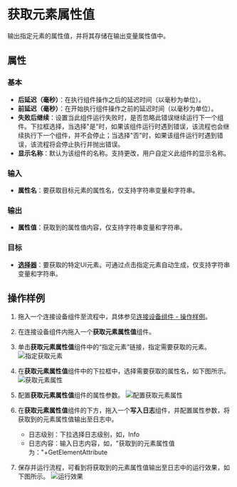 # 获取元素属性值
输出指定元素的属性值，并将其存储在输出变量属性值中。

## 属性

### 基本
- **后延迟（毫秒）**：在执行组件操作之后的延迟时间（以毫秒为单位）。
- **前延迟（毫秒）**：在开始执行组件操作之前的延迟时间（以毫秒为单位）。
- **失败后继续**：设置当此组件运行失败时，是否忽略此错误继续运行下一个组件。下拉框选择，当选择"是"时，如果该组件运行时遇到错误，该流程也会继续执行下一个组件，并不会停止；当选择"否"时，如果该组件运行时遇到错误，该流程将会停止执行并抛出错误。
- **显示名称**：默认为该组件的名称。支持更改，用户自定义此组件的显示名称。

### 输入

- **属性名**：要获取目标元素的属性名，仅支持字符串变量和字符串。
  
### 输出
- **属性值**：获取到的属性值内容，仅支持字符串变量和字符串。
  
### 目标
- **[选择器](../Appendix/Selector.md)**：要获取的特定UI元素。可通过点击指定元素自动生成，仅支持字符串变量和字符串。
  

## 操作样例
1. 拖入一个连接设备组件至流程中，具体参见[连接设备组件 - 操作样例](./MobileConnect.md)。
2. 在连接设备组件内拖入一个**获取元素属性值**组件。
3. 单击**获取元素属性值**组件中的“指定元素”链接，指定需要获取的元素。
   ![指定获取元素](https://docimages.blob.core.chinacloudapi.cn/images/Activities/settinggettext20201223.png)

4. 在**获取元素属性值**组件中的下拉框中，选择需要获取的属性名，如下图所示。
   ![获取元素属性](https://docimages.blob.core.chinacloudapi.cn/images/Activities/getelementattribute20201223.png)
5. 配置**获取元素属性值**组件的属性参数。
   ![配置获取元素属性](https://docimages.blob.core.chinacloudapi.cn/images/Activities/dimvarial20201223.png)
6. 在**获取元素属性值**组件的下方，拖入一个**写入日志**组件，并配置属性参数，将获取到的元素属性值输出至日志中。
    - 日志级别：下拉选择日志级别，如，Info
    - 日志内容：输入日志内容，如，"获取到的元素属性值为："+GetElementAttribute
7. 保存并运行流程，可看到将获取到的元素属性值输出至日志中的运行效果，如下图所示。
   ![运行效果](https://docimages.blob.core.chinacloudapi.cn/images/Activities/showgetattribute20201223.png)